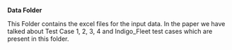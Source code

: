 **Data Folder**

This Folder contains the excel files for the input data. In the paper we have talked about Test Case 1, 2, 3, 4 and Indigo_Fleet test cases which are present in this folder.

